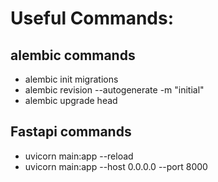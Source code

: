
# Useful Commands:
## alembic commands
- alembic init migrations
- alembic revision --autogenerate -m "initial"
- alembic upgrade head

## Fastapi commands
- uvicorn main:app --reload
- uvicorn main:app --host 0.0.0.0 --port 8000
